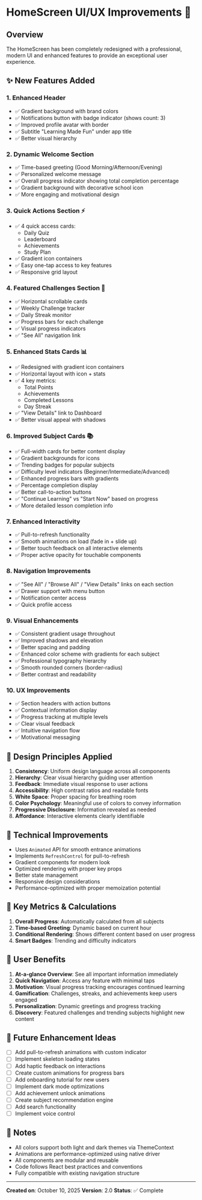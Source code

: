 # HomeScreen UI/UX Improvements 🎨

## Overview
The HomeScreen has been completely redesigned with a professional, modern UI and enhanced features to provide an exceptional user experience.

## ✨ New Features Added

### 1. **Enhanced Header**
- ✅ Gradient background with brand colors
- ✅ Notifications button with badge indicator (shows count: 3)
- ✅ Improved profile avatar with border
- ✅ Subtitle "Learning Made Fun" under app title
- ✅ Better visual hierarchy

### 2. **Dynamic Welcome Section**
- ✅ Time-based greeting (Good Morning/Afternoon/Evening)
- ✅ Personalized welcome message
- ✅ Overall progress indicator showing total completion percentage
- ✅ Gradient background with decorative school icon
- ✅ More engaging and motivational design

### 3. **Quick Actions Section** ⚡
- ✅ 4 quick access cards:
  - Daily Quiz
  - Leaderboard
  - Achievements
  - Study Plan
- ✅ Gradient icon containers
- ✅ Easy one-tap access to key features
- ✅ Responsive grid layout

### 4. **Featured Challenges Section** 🎯
- ✅ Horizontal scrollable cards
- ✅ Weekly Challenge tracker
- ✅ Daily Streak monitor
- ✅ Progress bars for each challenge
- ✅ Visual progress indicators
- ✅ "See All" navigation link

### 5. **Enhanced Stats Cards** 📊
- ✅ Redesigned with gradient icon containers
- ✅ Horizontal layout with icon + stats
- ✅ 4 key metrics:
  - Total Points
  - Achievements
  - Completed Lessons
  - Day Streak
- ✅ "View Details" link to Dashboard
- ✅ Better visual appeal with shadows

### 6. **Improved Subject Cards** 📚
- ✅ Full-width cards for better content display
- ✅ Gradient backgrounds for icons
- ✅ Trending badges for popular subjects
- ✅ Difficulty level indicators (Beginner/Intermediate/Advanced)
- ✅ Enhanced progress bars with gradients
- ✅ Percentage completion display
- ✅ Better call-to-action buttons
- ✅ "Continue Learning" vs "Start Now" based on progress
- ✅ More detailed lesson completion info

### 7. **Enhanced Interactivity**
- ✅ Pull-to-refresh functionality
- ✅ Smooth animations on load (fade in + slide up)
- ✅ Better touch feedback on all interactive elements
- ✅ Proper active opacity for touchable components

### 8. **Navigation Improvements**
- ✅ "See All" / "Browse All" / "View Details" links on each section
- ✅ Drawer support with menu button
- ✅ Notification center access
- ✅ Quick profile access

### 9. **Visual Enhancements**
- ✅ Consistent gradient usage throughout
- ✅ Improved shadows and elevation
- ✅ Better spacing and padding
- ✅ Enhanced color scheme with gradients for each subject
- ✅ Professional typography hierarchy
- ✅ Smooth rounded corners (border-radius)
- ✅ Better contrast and readability

### 10. **UX Improvements**
- ✅ Section headers with action buttons
- ✅ Contextual information display
- ✅ Progress tracking at multiple levels
- ✅ Clear visual feedback
- ✅ Intuitive navigation flow
- ✅ Motivational messaging

## 🎨 Design Principles Applied

1. **Consistency**: Uniform design language across all components
2. **Hierarchy**: Clear visual hierarchy guiding user attention
3. **Feedback**: Immediate visual response to user actions
4. **Accessibility**: High contrast ratios and readable fonts
5. **White Space**: Proper spacing for breathing room
6. **Color Psychology**: Meaningful use of colors to convey information
7. **Progressive Disclosure**: Information revealed as needed
8. **Affordance**: Interactive elements clearly identifiable

## 📱 Technical Improvements

- Uses `Animated` API for smooth entrance animations
- Implements `RefreshControl` for pull-to-refresh
- Gradient components for modern look
- Optimized rendering with proper key props
- Better state management
- Responsive design considerations
- Performance-optimized with proper memoization potential

## 🚀 Key Metrics & Calculations

1. **Overall Progress**: Automatically calculated from all subjects
2. **Time-based Greeting**: Dynamic based on current hour
3. **Conditional Rendering**: Shows different content based on user progress
4. **Smart Badges**: Trending and difficulty indicators

## 🎯 User Benefits

1. **At-a-glance Overview**: See all important information immediately
2. **Quick Navigation**: Access any feature with minimal taps
3. **Motivation**: Visual progress tracking encourages continued learning
4. **Gamification**: Challenges, streaks, and achievements keep users engaged
5. **Personalization**: Dynamic greetings and progress tracking
6. **Discovery**: Featured challenges and trending subjects highlight new content

## 🔄 Future Enhancement Ideas

- [ ] Add pull-to-refresh animations with custom indicator
- [ ] Implement skeleton loading states
- [ ] Add haptic feedback on interactions
- [ ] Create custom animations for progress bars
- [ ] Add onboarding tutorial for new users
- [ ] Implement dark mode optimizations
- [ ] Add achievement unlock animations
- [ ] Create subject recommendation engine
- [ ] Add search functionality
- [ ] Implement voice control

## 📝 Notes

- All colors support both light and dark themes via ThemeContext
- Animations are performance-optimized using native driver
- All components are modular and reusable
- Code follows React best practices and conventions
- Fully compatible with existing navigation structure

---

**Created on**: October 10, 2025
**Version**: 2.0
**Status**: ✅ Complete
